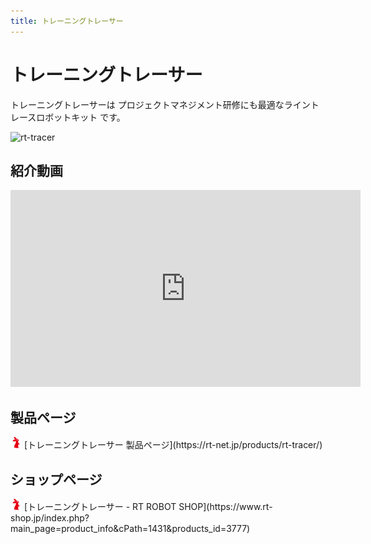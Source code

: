 ```yaml
---
title: トレーニングトレーサー
---
```


# トレーニングトレーサー

トレーニングトレーサーは
プロジェクトマネジメント研修にも最適なライントレースロボットキット
です。

![rt-tracer](https://rt-net.github.io/images/training-tracer/RT-Tracer.png)

## 紹介動画

<iframe width="560" height="315" src="https://www.youtube.com/embed/Qs0n1iMZ3F8" title="YouTube video player" frameborder="0" allow="accelerometer; autoplay; clipboard-write; encrypted-media; gyroscope; picture-in-picture" allowfullscreen></iframe>

## 製品ページ

<img src='../img/rt-logo-32x32.png' alt='RT' width='18px'>
[トレーニングトレーサー 製品ページ](https://rt-net.jp/products/rt-tracer/)

## ショップページ

<img src='../img/rt-logo-32x32.png' alt='RT' width='18px'>
[トレーニングトレーサー - RT ROBOT SHOP](https://www.rt-shop.jp/index.php?main_page=product_info&cPath=1431&products_id=3777)
